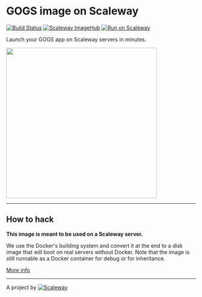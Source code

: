 # GOGS image on Scaleway

[![Build Status](https://travis-ci.org/scaleway-community/scaleway-gogs.svg?branch=master)](https://travis-ci.org/scaleway-community/scaleway-gogs)
[![Scaleway ImageHub](https://img.shields.io/badge/ImageHub-view-ff69b4.svg)](https://hub.scaleway.com/gogs.html)
[![Run on Scaleway](https://img.shields.io/badge/Scaleway-run-69b4ff.svg)](https://cloud.scaleway.com/#/servers/new?image=90d512b8-e4b7-4821-98e9-78241d73a7e6)

Launch your GOGS app on Scaleway servers in minutes.

<img src="https://github.com/gogits/gogsweb/raw/master/public/imgs/gogs-lg.png" width="400px" />


---

## How to hack

**This image is meant to be used on a Scaleway server.**

We use the Docker's building system and convert it at the end to a disk image that will boot on real servers without Docker. Note that the image is still runnable as a Docker container for debug or for inheritance.

[More info](https://github.com/scaleway/image-builder)

---

A project by [![Scaleway](https://avatars1.githubusercontent.com/u/5185491?v=3&s=42)](https://www.scaleway.com/)
